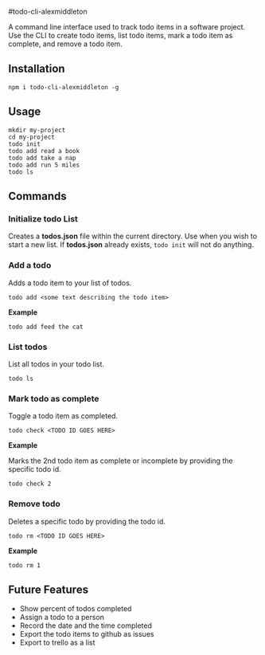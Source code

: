 #todo-cli-alexmiddleton

A command line interface used to track todo items in a software project.  Use the CLI to create todo items, list todo items, mark a todo item as complete, and remove a todo item.

## Installation

```
npm i todo-cli-alexmiddleton -g
```

## Usage

```
mkdir my-project
cd my-project
todo init
todo add read a book
todo add take a nap
todo add run 5 miles
todo ls
```

## Commands

### Initialize todo List

Creates a **todos.json** file within the current directory.  Use when you wish to start a new list.  If **todos.json** already exists, `todo init` will not do anything.

### Add a todo

Adds a todo item to your list of todos.

```
todo add <some text describing the todo item>
```

**Example**

```
todo add feed the cat
```

### List todos

List all todos in your todo list.

```
todo ls
```

### Mark todo as complete

Toggle a todo item as completed.

```
todo check <TODO ID GOES HERE>
```

**Example**

Marks the 2nd todo item as complete or incomplete by providing the specific todo id.
```
todo check 2
```

### Remove todo

Deletes a specific todo by providing the todo id.

```
todo rm <TODO ID GOES HERE>
```

**Example**

```
todo rm 1
```

## Future Features

- Show percent of todos completed
- Assign a todo to a person
- Record the date and the time completed
- Export the todo items to github as issues
- Export to trello as a list
